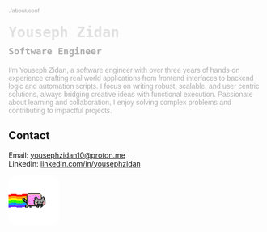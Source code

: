 <div style="font-family: trebuchet MS, sans-serif; color: #B0B0B0; margin-bottom: 20px; max-width: 600;">
  <small>./about.conf</small>
  <h1 style="margin-top: 20px; font-family: monospace; color: #E0E0E0;">
    Youseph Zidan
    <br>
    <div style="font-size: 18px; color: #B0B0B0; padding-top: 10px">Software Engineer</div>
  </h1>
  <p>
    I'm Youseph Zidan, a software engineer with over three years of hands-on experience crafting real world applications from frontend interfaces to backend logic and automation scripts. I focus on writing robust, scalable, and user centric solutions, always bridging creative ideas with functional execution. Passionate about learning and collaboration, I enjoy solving complex problems and contributing to impactful projects.
  </p>
</div>

<!--
<div style="margin-bottom: 20px;">
  <div style="display: flex; align-items: center; gap: 8px;">
    <h2><img src="./assets/github.gif" width="36" alt="fun animation" style="border-radius: 16px;" /><br> | ./tech_stack.conf <tr> </h2>
    <img src="./assets/github.gif" width="36" alt="fun animation" style="border-radius: 16px;" /><br>
  </div>

  <h3>Languages</h3>
  <div style="display: flex; flex-wrap: wrap; gap: 12px;">
    <div style="background-color:#101010; color:#fff; padding:8px 12px; border-radius:8px;">Python</div>
    <div style="background-color:#101010; color:#fff; padding:8px 12px; border-radius:8px;">Javascript</div>
    <div style="background-color:#101010; color:#fff; padding:8px 12px; border-radius:8px;">SQL</div>
    <div style="background-color:#101010; color:#fff; padding:8px 12px; border-radius:8px;">MU | HTML, CSS</div>
  </div>

  <h3>Frameworks/libs</h3>
  <div style="display: flex; flex-wrap: wrap; gap: 12px;">
    <div style="background-color:#101010; color:#fff; padding:8px 12px; border-radius:8px;">Flask</div>
    <div style="background-color:#101010; color:#fff; padding:8px 12px; border-radius:8px;">SocketIO</div>
    <div style="background-color:#101010; color:#fff; padding:8px 12px; border-radius:8px;">React</div>
    <div style="background-color:#101010; color:#fff; padding:8px 12px; border-radius:8px;">TailwindCSS</div>
    <div style="background-color:#101010; color:#fff; padding:8px 12px; border-radius:8px;">Sass</div>
    <div style="background-color:#101010; color:#fff; padding:8px 12px; border-radius:8px;">Asyncio</div>
  </div>

  <h3>Databases</h3>
  <div style="display: flex; flex-wrap: wrap; gap: 12px;">
    <div style="background-color:#101010; color:#fff; padding:8px 12px; border-radius:8px;">PostgresSQL</div>
    <div style="background-color:#101010; color:#fff; padding:8px 12px; border-radius:8px;">MongoDB</div>
  </div>

  <h3>DevOps</h3>
  <div style="display: flex; flex-wrap: wrap; gap: 12px;">
    <div style="background-color:#101010; color:#fff; padding:8px 12px; border-radius:8px;">AWS</div>
    <div style="background-color:#101010; color:#fff; padding:8px 12px; border-radius:8px;">Cloud</div>
    <div style="background-color:#101010; color:#fff; padding:8px 12px; border-radius:8px;">Git</div>
    <div style="background-color:#101010; color:#fff; padding:8px 12px; border-radius:8px;">Linux</div>
    <div style="background-color:#101010; color:#fff; padding:8px 12px; border-radius:8px;">CI/CD</div>
  </div>
</div>
-->

<div style="margin-bottom: 20px;">
  <h2>Contact</h2>
  <p>
    Email: <a href="mailto:yousephzidan10@proton.me"> yousephzidan10@proton.me </a><br>
    Linkedin: <a href="https://www.linkedin.com/in/yousephzidan/" target="_blank" rel="noopener noreferrer"> linkedin.com/in/yousephzidan </a>
  </p>
  <img align="center" src="./assets/cat.gif" width="100" alt="fun animation" style="border-radius: 16px;" /><br>
</div>
